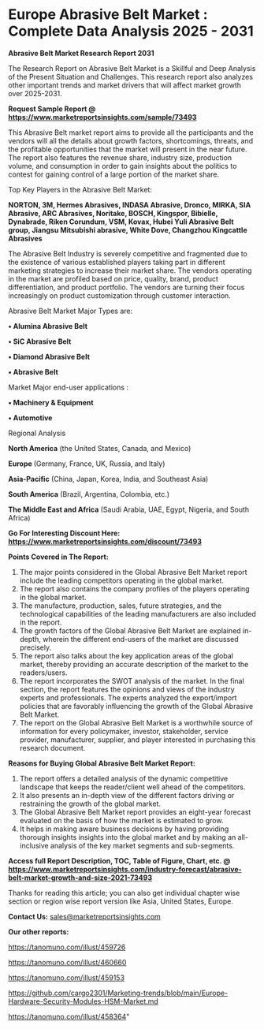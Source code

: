 # Europe Abrasive Belt Market : Complete Data Analysis 2025 - 2031

<strong>Abrasive Belt Market Research Report 2031</strong>

The Research Report on Abrasive Belt Market is a Skillful and Deep Analysis of the Present Situation and Challenges. This research report also analyzes other important trends and market drivers that will affect market growth over 2025-2031.

<strong>Request Sample Report @ <a href=https://www.marketreportsinsights.com/sample/73493>https://www.marketreportsinsights.com/sample/73493</a></strong>

This Abrasive Belt market report aims to provide all the participants and the vendors will all the details about growth factors, shortcomings, threats, and the profitable opportunities that the market will present in the near future. The report also features the revenue share, industry size, production volume, and consumption in order to gain insights about the politics to contest for gaining control of a large portion of the market share.

Top Key Players in the Abrasive Belt Market:

<strong>NORTON, 3M, Hermes Abrasives, INDASA Abrasive, Dronco, MIRKA, SIA Abrasive, ARC Abrasives, Noritake, BOSCH, Kingspor, Bibielle, Dynabrade, Riken Corundum, VSM, Kovax, Hubei Yuli Abrasive Belt group, Jiangsu Mitsubishi abrasive, White Dove, Changzhou Kingcattle Abrasives</strong>

The Abrasive Belt Industry is severely competitive and fragmented due to the existence of various established players taking part in different marketing strategies to increase their market share. The vendors operating in the market are profiled based on price, quality, brand, product differentiation, and product portfolio. The vendors are turning their focus increasingly on product customization through customer interaction.

Abrasive Belt Market Major Types are:

<strong>• Alumina Abrasive Belt

• SiC Abrasive Belt

• Diamond Abrasive Belt

• Abrasive Belt</strong>

Market Major end-user applications :

<strong>• Machinery & Equipment

• Automotive</strong>

Regional Analysis

</u><strong><b>North America</b></strong> (the United States, Canada, and Mexico)

<strong><b>Europe </b></strong>(Germany, France, UK, Russia, and Italy)

<strong><b>Asia-Pacific</b></strong> (China, Japan, Korea, India, and Southeast Asia)

<strong><b>South America</b></strong> (Brazil, Argentina, Colombia, etc.)

<strong><b>The Middle East and Africa</b></strong> (Saudi Arabia, UAE, Egypt, Nigeria, and South Africa)

<strong>Go For Interesting Discount Here: <a href=https://www.marketreportsinsights.com/discount/73493>https://www.marketreportsinsights.com/discount/73493</a></strong>

<strong>Points Covered in The Report:</strong>
<ol>
  <li>The major points considered in the Global Abrasive Belt Market report include the leading competitors operating in the global market.</li>
  <li>The report also contains the company profiles of the players operating in the global market.</li>
  <li>The manufacture, production, sales, future strategies, and the technological capabilities of the leading manufacturers are also included in the report.</li>
  <li>The growth factors of the Global Abrasive Belt Market are explained in-depth, wherein the different end-users of the market are discussed precisely.</li>
  <li>The report also talks about the key application areas of the global market, thereby providing an accurate description of the market to the readers/users.</li>
  <li>The report incorporates the SWOT analysis of the market. In the final section, the report features the opinions and views of the industry experts and professionals. The experts analyzed the export/import policies that are favorably influencing the growth of the Global Abrasive Belt Market.</li>
  <li>The report on the Global Abrasive Belt Market is a worthwhile source of information for every policymaker, investor, stakeholder, service provider, manufacturer, supplier, and player interested in purchasing this research document.</li>
</ol>
<strong>Reasons for Buying Global Abrasive Belt Market Report:</strong>

<ol>
  <li>The report offers a detailed analysis of the dynamic competitive landscape that keeps the reader/client well ahead of the competitors.</li>
  <li>It also presents an in-depth view of the different factors driving or restraining the growth of the global market.</li>
  <li>The Global Abrasive Belt Market report provides an eight-year forecast evaluated on the basis of how the market is estimated to grow.</li>
  <li>It helps in making aware business decisions by having providing thorough insights insights into the global market and by making an all-inclusive analysis of the key market segments and sub-segments.</li>
</ol>
<strong>Access full Report Description, TOC, Table of Figure, Chart, etc. @ <a href=https://www.marketreportsinsights.com/industry-forecast/abrasive-belt-market-growth-and-size-2021-73493>https://www.marketreportsinsights.com/industry-forecast/abrasive-belt-market-growth-and-size-2021-73493</a></strong>


Thanks for reading this article; you can also get individual chapter wise section or region wise report version like Asia, United States, Europe.

<strong>Contact Us:</strong>
sales@marketreportsinsights.com

<strong>Our other reports:</strong>

<a href=https://tanomuno.com/illust/459726>https://tanomuno.com/illust/459726</a>

<a href=https://tanomuno.com/illust/460660>https://tanomuno.com/illust/460660</a>

<a href=https://tanomuno.com/illust/459153>https://tanomuno.com/illust/459153</a>

<a href=https://github.com/cargo2301/Marketing-trends/blob/main/Europe-Hardware-Security-Modules-HSM-Market.md>https://github.com/cargo2301/Marketing-trends/blob/main/Europe-Hardware-Security-Modules-HSM-Market.md</a>

<a href=https://tanomuno.com/illust/458364>https://tanomuno.com/illust/458364</a>"
